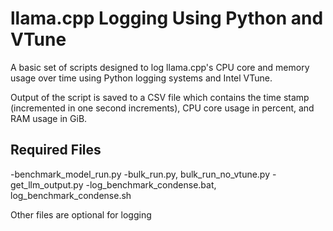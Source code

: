 # llama.cpp Logging Using Python and VTune
A basic set of scripts designed to log llama.cpp's CPU core and memory usage over time using Python logging systems and Intel VTune.  
  
Output of the script is saved to a CSV file which contains the time stamp (incremented in one second increments), CPU core usage in percent, and RAM usage in GiB.  

## Required Files
  -benchmark_model_run.py
  -bulk_run.py, bulk_run_no_vtune.py
  -get_llm_output.py
  -log_benchmark_condense.bat, log_benchmark_condense.sh  
  
Other files are optional for logging
